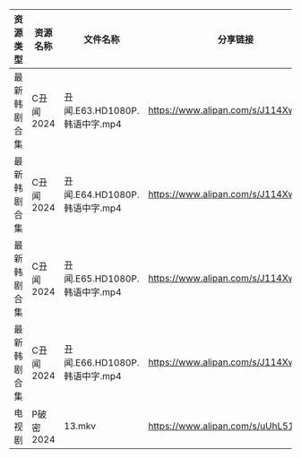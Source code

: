 | 资源类型   | 资源名称    | 文件名称                    | 分享链接                                 | 更新时间                |
| ------ | ------- | ----------------------- | ------------------------------------ | ------------------- |
| 最新韩剧合集 | C丑闻2024 | 丑闻.E63.HD1080P.韩语中字.mp4 | https://www.alipan.com/s/J114XwZcFVg | 2024-10-08 12:09:54 |
| 最新韩剧合集 | C丑闻2024 | 丑闻.E64.HD1080P.韩语中字.mp4 | https://www.alipan.com/s/J114XwZcFVg | 2024-10-08 12:09:54 |
| 最新韩剧合集 | C丑闻2024 | 丑闻.E65.HD1080P.韩语中字.mp4 | https://www.alipan.com/s/J114XwZcFVg | 2024-10-08 12:09:54 |
| 最新韩剧合集 | C丑闻2024 | 丑闻.E66.HD1080P.韩语中字.mp4 | https://www.alipan.com/s/J114XwZcFVg | 2024-10-08 12:09:53 |
| 电视剧    | P破密2024 | 13.mkv                  | https://www.alipan.com/s/uUhL514p4K1 | 2024-10-08 00:06:18 |
